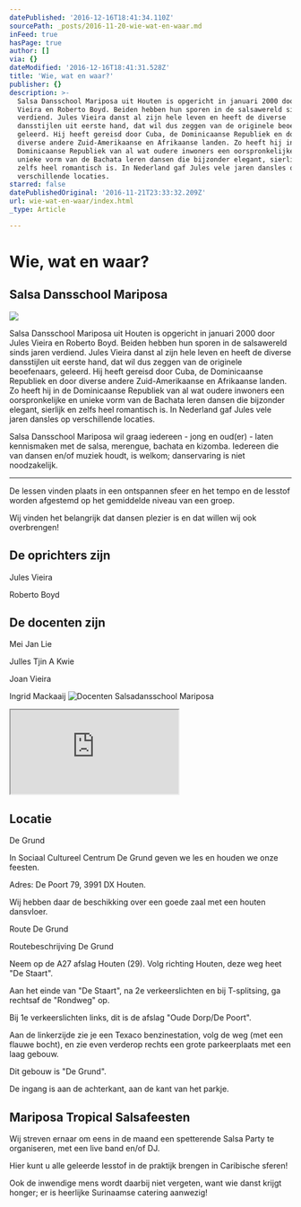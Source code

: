 ```yaml
---
datePublished: '2016-12-16T18:41:34.110Z'
sourcePath: _posts/2016-11-20-wie-wat-en-waar.md
inFeed: true
hasPage: true
author: []
via: {}
dateModified: '2016-12-16T18:41:31.528Z'
title: 'Wie, wat en waar?'
publisher: {}
description: >-
  Salsa Dansschool Mariposa uit Houten is opgericht in januari 2000 door Jules
  Vieira en Roberto Boyd. Beiden hebben hun sporen in de salsawereld sinds jaren
  verdiend. Jules Vieira danst al zijn hele leven en heeft de diverse
  dansstijlen uit eerste hand, dat wil dus zeggen van de originele beoefenaars,
  geleerd. Hij heeft gereisd door Cuba, de Dominicaanse Republiek en door
  diverse andere Zuid-Amerikaanse en Afrikaanse landen. Zo heeft hij in de
  Dominicaanse Republiek van al wat oudere inwoners een oorspronkelijke en
  unieke vorm van de Bachata leren dansen die bijzonder elegant, sierlijk en
  zelfs heel romantisch is. In Nederland gaf Jules vele jaren dansles op
  verschillende locaties.
starred: false
datePublishedOriginal: '2016-11-21T23:33:32.209Z'
url: wie-wat-en-waar/index.html
_type: Article

---
```

# Wie, wat en waar?

## Salsa Dansschool Mariposa
![](https://the-grid-user-content.s3-us-west-2.amazonaws.com/0ea8c224-dada-43fe-bc62-bc42ebbe6b9a.jpg)

Salsa Dansschool Mariposa uit Houten is opgericht in januari 2000 door Jules Vieira en Roberto Boyd. Beiden hebben hun sporen in de salsawereld sinds jaren verdiend. Jules Vieira danst al zijn hele leven en heeft de diverse dansstijlen uit eerste hand, dat wil dus zeggen van de originele beoefenaars, geleerd. Hij heeft gereisd door Cuba, de Dominicaanse Republiek en door diverse andere Zuid-Amerikaanse en Afrikaanse landen. Zo heeft hij in de Dominicaanse Republiek van al wat oudere inwoners een oorspronkelijke en unieke vorm van de Bachata leren dansen die bijzonder elegant, sierlijk en zelfs heel romantisch is. In Nederland gaf Jules vele jaren dansles op verschillende locaties.

Salsa Dansschool Mariposa wil graag iedereen - jong en oud(er) - laten kennismaken met de salsa, merengue, bachata en kizomba. Iedereen die van dansen en/of muziek houdt, is welkom; danservaring is niet noodzakelijk.

---

De lessen vinden plaats in een ontspannen sfeer en het tempo en de lesstof worden afgestemd op het gemiddelde niveau van een groep.

Wij vinden het belangrijk dat dansen plezier is en dat willen wij ook overbrengen!

## De oprichters zijn

Jules Vieira

Roberto Boyd

## De docenten zijn

Mei Jan Lie

Julles Tjin A Kwie

Joan Vieira

Ingrid Mackaaij
![Docenten Salsadansschool Mariposa](https://the-grid-user-content.s3-us-west-2.amazonaws.com/6bfddabe-8b44-4610-8a43-ad05ecb1df60.jpg)

<iframe src="https://the-grid.github.io/ed-location/?latitude=20&amp;longitude=-35&amp;zoom=16&amp;address=De%20Grund%2C%20De%20Poort%2077%20-79%2C%20Houten%2C%203991%20Utrecht%2C%20Netherlands" style=""></iframe>

## Locatie

De Grund

In Sociaal Cultureel Centrum De Grund geven we les en houden we onze feesten.

Adres: De Poort 79, 3991 DX Houten.

Wij hebben daar de beschikking over een goede zaal met een houten dansvloer.

Route De Grund

Routebeschrijving De Grund

Neem op de A27 afslag Houten (29). Volg richting Houten, deze weg heet "De Staart".

Aan het einde van "De Staart", na 2e verkeerslichten en bij T-splitsing, ga rechtsaf de "Rondweg" op.

Bij 1e verkeerslichten links, dit is de afslag "Oude Dorp/De Poort".

Aan de linkerzijde zie je een Texaco benzinestation, volg de weg (met een flauwe bocht), en zie even verderop rechts een grote parkeerplaats met een laag gebouw.

Dit gebouw is "De Grund".

De ingang is aan de achterkant, aan de kant van het parkje.

## Mariposa Tropical Salsafeesten

Wij streven ernaar om eens in de maand een spetterende Salsa Party te organiseren, met een live band en/of DJ.

Hier kunt u alle geleerde lesstof in de praktijk brengen in Caribische sferen!

Ook de inwendige mens wordt daarbij niet vergeten, want wie danst krijgt honger; er is heerlijke Surinaamse catering aanwezig!